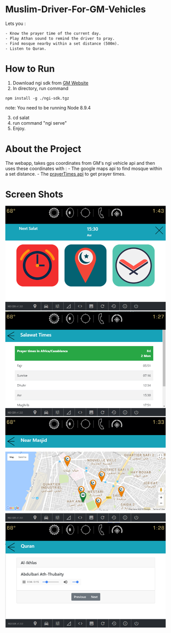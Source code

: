 # Muslim-Driver-For-GM-Vehicles

Lets you :
	
	- Know the prayer time of the current day. 
	- Play Athan sound to remind the driver to pray.
	- Find mosque nearby within a set distance (500m).
	- Listen to Quran.

# How to Run

1. Download ngi sdk from [GM Website](https://developer.gm.com/ngi/downloads)
2. In directory, run command

```
npm install -g ./ngi-sdk.tgz
```
note: You need to be running Node 8.9.4

3. cd salat
4. run command "ngi serve"
5. Enjoy.



# About the Project

The webapp, takes gps coordinates from GM's ngi vehicle api and then uses these coordinates with :
	- The google maps api to find mosque within a set distance.
	- The [prayerTimes api](http://praytimes.org) to get prayer times.


# Screen Shots

![index](./index.png)
![prayertimes](./prayer_times.png)
![map](./map.png)
![quran](./quran.png)